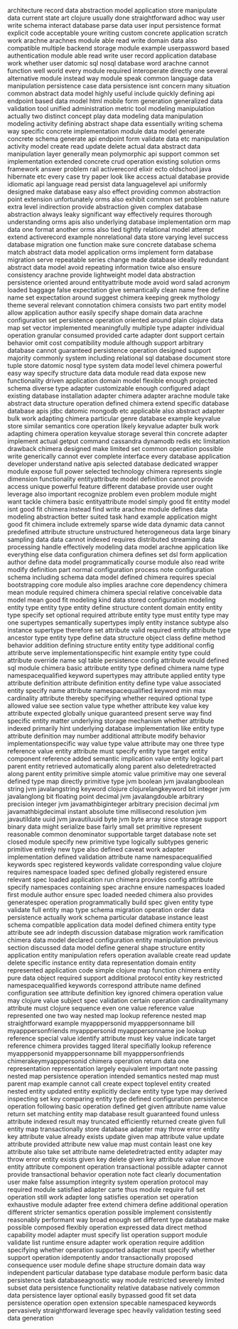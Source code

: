 architecture record data abstraction model application store manipulate data current state art clojure usually done straightforward adhoc way user write schema interact database parse data user input persistence format explicit code acceptable youre writing custom concrete application scratch work arachne arachnes module able read write domain data also compatible multiple backend storage module example userpassword based authentication module able read write user record application database work whether user datomic sql nosql database word arachne cannot function well world every module required interoperate directly one several alternative module instead way module speak common language data manipulation persistence case data persistence isnt concern many situation common abstract data model highly useful include quickly defining api endpoint based data model html mobile form generation generalized data validation tool unified administration metric tool modeling manipulation actually two distinct concept play data modeling data manipulation modeling activity defining abstract shape data essentially writing schema way specific concrete implementation module data model generate concrete schema generate api endpoint form validate data etc manipulation activity model create read update delete actual data abstract data manipulation layer generally mean polymorphic api support common set implementation extended concrete crud operation existing solution orms framework answer problem rail activerecord elixir ecto oldschool java hibernate etc every case try paper look like access actual database provide idiomatic api language read persist data languagelevel api uniformly designed make database easy also effect providing common abstraction point extension unfortunately orms also exhibit common set problem nature extra level indirection provide abstraction given complex database abstraction always leaky significant way effectively requires thorough understanding orms apis also underlying database implementation orm map data one format another orms also tied tightly relational model attempt extend activerecord example nonrelational data store varying level success database migration one function make sure concrete database schema match abstract data model application orms implement form database migration serve repeatable series change made database ideally redundant abstract data model avoid repeating information twice also ensure consistency arachne provide lightweight model data abstraction persistence oriented around entityattribute mode avoid word salad acronym loaded baggage false expectation give semantically clean name free define name set expectation around suggest chimera keeping greek mythology theme several relevant connotation chimera consists two part entity model allow application author easily specify shape domain data arachne configuration set persistence operation oriented around plain clojure data map set vector implemented meaningfully multiple type adapter individual operation granular consumed provided carte adapter dont support certain behavior omit cost compatibility module although support arbitrary database cannot guaranteed persistence operation designed support majority commonly system including relational sql database document store tuple store datomic nosql type system data model level chimera powerful easy way specify structure data data module read data expose new functionality driven application domain model flexible enough projected schema diverse type adapter customizable enough configured adapt existing database installation adapter chimera adapter arachne module take abstract data structure operation defined chimera extend specific database database apis jdbc datomic mongodb etc applicable also abstract adapter bulk work adapting chimera particular genre database example keyvalue store similar semantics core operation likely keyvalue adapter bulk work adapting chimera operation keyvalue storage several thin concrete adapter implement actual getput command cassandra dynamodb redis etc limitation drawback chimera designed make limited set common operation possible write generically cannot ever complete interface every database application developer understand native apis selected database dedicated wrapper module expose full power selected technology chimera represents single dimension functionality entityattribute model definition cannot provide access unique powerful feature different database provide user ought leverage also important recognize problem even problem module might want tackle chimera basic entityattribute model simply good fit entity model isnt good fit chimera instead find write arachne module defines data modeling abstraction better suited task hand example application might good fit chimera include extremely sparse wide data dynamic data cannot predefined attribute structure unstructured heterogeneous data large binary sampling data data cannot indexed requires distributed streaming data processing handle effectively modeling data model arachne application like everything else data configuration chimera defines set dsl form application author define data model programmatically course module also read write modify definition part normal configuration process note configuration schema including schema data model defined chimera requires special bootstrapping core module also implies arachne core dependency chimera mean module required chimera chimera special relative conceivable data model mean good fit modeling kind data stored configuration modeling entity type entity type entity define structure content domain entity entity type specify set optional required attribute entity type must entity type may one supertypes semantically supertypes imply entity instance subtype also instance supertype therefore set attribute valid required entity attribute type ancestor type entity type define data structure object class define method behavior addition defining structure entity entity type additional config attribute serve implementationspecific hint example entity type could attribute override name sql table persistence config attribute would defined sql module chimera basic attribute entity type defined chimera name type namespacequalified keyword supertypes may attribute applied entity type attribute definition attribute definition entity define type value associated entity specify name attribute namespacequalified keyword min max cardinality attribute thereby specifying whether required optional type allowed value see section value type whether attribute key value key attribute expected globally unique guaranteed present serve way find specific entity matter underlying storage mechanism whether attribute indexed primarily hint underlying database implementation like entity type attribute definition may number additional attribute modify behavior implementationspecific way value type value attribute may one three type reference value entity attribute must specify entity type target entity component reference added semantic implication value entity logical part parent entity retrieved automatically along parent also deletedretracted along parent entity primitive simple atomic value primitive may one several defined type map directly primitive type jvm boolean jvm javalangboolean string jvm javalangstring keyword clojure clojurelangkeyword bit integer jvm javalanglong bit floating point decimal jvm javalangdouble arbitrary precision integer jvm javamathbiginteger arbitrary precision decimal jvm javamathbigdecimal instant absolute time millisecond resolution jvm javautildate uuid jvm javautiluuid byte jvm byte array since storage support binary data might serialize base fairly small set primitive represent reasonable common denominator supportable target database note set closed module specify new primitive type logically subtypes generic primitive entirely new type also defined caveat work adapter implementation defined validation attribute name namespacequalified keywords spec registered keywords validate corresponding value clojure requires namespace loaded spec defined globally registered ensure relevant spec loaded application run chimera provides config attribute specify namespaces containing spec arachne ensure namespaces loaded first module author ensure spec loaded needed chimera also provides generatespec operation programmatically build spec given entity type validate full entity map type schema migration operation order data persistence actually work schema particular database instance least schema compatible application data model defined chimera entity type attribute see adr indepth discussion database migration work ramification chimera data model declared configuration entity manipulation previous section discussed data model define general shape structure entity application entity manipulation refers operation available create read update delete specific instance entity data representation domain entity represented application code simple clojure map function chimera entity pure data object required support additional protocol entity key restricted namespacequalified keywords correspond attribute name defined configuration see attribute definition key ignored chimera operation value may clojure value subject spec validation certain operation cardinalitymany attribute must clojure sequence even one value reference value represented one two way nested map lookup reference nested map straightforward example myapppersonid myapppersonname bill myapppersonfriends myapppersonid myapppersonname joe lookup reference special value identify attribute must key value indicate target reference chimera provides tagged literal specifially lookup reference myapppersonid myapppersonname bill myapppersonfriends chimerakeymyapppersonid chimera operation return data one representation representation largely equivalent important note passing nested map persistence operation intended semantics nested map must parent map example cannot call create expect toplevel entity created nested entity updated entity explicitly declare entity type type may derived inspecting set key comparing entity type defined configuration persistence operation following basic operation defined get given attribute name value return set matching entity map database result guaranteed found unless attribute indexed result may truncated efficiently returned create given full entity map transactionally store database adapter may throw error entity key attribute value already exists update given map attribute value update attribute provided attribute new value map must contain least one key attribute also take set attribute name deletedretracted entity adapter may throw error entity exists given key delete given key attribute value remove entity attribute component operation transactional possible adapter cannot provide transactional behavior operation note fact clearly documentation user make false assumption integrity system operation protocol may required module satisfied adapter carte thus module require full set operation still work adapter long satisfies operation set operation exhaustive module adapter free extend chimera define additional operation different stricter semantics operation possible implement consistently reasonably performant way broad enough set different type database make possible composed flexibly operation expressed data direct method capability model adapter must specify list operation support module validate list runtime ensure adapter work operation require addition specifying whether operation supported adapter must specify whether support operation idempotently andor transactionally proposed consequence user module define shape structure domain data way independent particular database type database module perform basic data persistence task databaseagnostic way module restricted severely limited subset data persistence functionality relative database natively common data persistence layer optional easily bypassed good fit set data persistence operation open extension specable namespaced keywords pervasively straightforward leverage spec heavily validation testing seed data generation